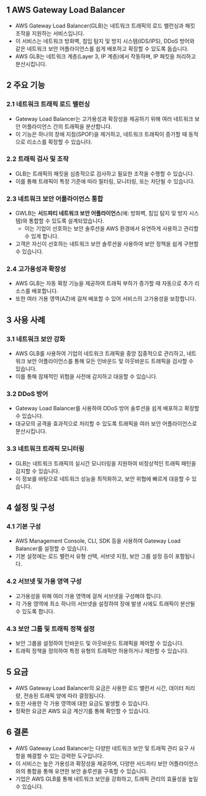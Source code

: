 ## 1 AWS Gateway Load Balancer

- AWS Gateway Load Balancer(GLB)는 네트워크 트래픽의 로드 밸런싱과 패킷 조작을 지원하는 서비스입니다.
- 이 서비스는 네트워크 방화벽, 침입 탐지 및 방지 시스템(IDS/IPS), DDoS 방어와 같은 네트워크 보안 어플라이언스를 쉽게 배포하고 확장할 수 있도록 돕습니다.
- AWS GLB는 네트워크 계층(Layer 3, IP 계층)에서 작동하며, IP 패킷을 처리하고 분산시킵니다.



## 2 주요 기능

### 2.1 네트워크 트래픽 로드 밸런싱

- Gateway Load Balancer는 고가용성과 확장성을 제공하기 위해 여러 네트워크 보안 어플라이언스 간의 트래픽을 분산합니다.
- 이 기능은 하나의 장애 지점(SPOF)을 제거하고, 네트워크 트래픽이 증가할 때 동적으로 리소스를 확장할 수 있습니다.



### 2.2 트래픽 검사 및 조작

- GLB는 트래픽의 패킷을 심층적으로 검사하고 필요한 조작을 수행할 수 있습니다.
- 이를 통해 트래픽이 특정 기준에 따라 필터링, 모니터링, 또는 차단될 수 있습니다.



### 2.3 네트워크 보안 어플라이언스 통합

- GWLB는 **서드파티 네트워크 보안 어플라이언스**(예: 방화벽, 침입 탐지 및 방지 시스템)와 통합할 수 있도록 설계되었습니다. 
	- 이는 기업이 선호하는 보안 솔루션을 AWS 환경에서 유연하게 사용하고 관리할 수 있게 합니다.
- 고객은 자신이 선호하는 네트워크 보안 솔루션을 사용하여 보안 정책을 쉽게 구현할 수 있습니다.



### 2.4 고가용성과 확장성

- AWS GLB는 자동 확장 기능을 제공하여 트래픽 부하가 증가할 때 자동으로 추가 리소스를 배포합니다.
- 또한 여러 가용 영역(AZ)에 걸쳐 배포할 수 있어 서비스의 고가용성을 보장합니다.



## 3 사용 사례

### 3.1 네트워크 보안 강화

- AWS GLB를 사용하여 기업의 네트워크 트래픽을 중앙 집중적으로 관리하고, 네트워크 보안 어플라이언스를 통해 모든 인바운드 및 아웃바운드 트래픽을 검사할 수 있습니다.
- 이를 통해 잠재적인 위협을 사전에 감지하고 대응할 수 있습니다.



### 3.2 DDoS 방어

- Gateway Load Balancer를 사용하여 DDoS 방어 솔루션을 쉽게 배포하고 확장할 수 있습니다.
- 대규모의 공격을 효과적으로 처리할 수 있도록 트래픽을 여러 보안 어플라이언스로 분산시킵니다.



### 3.3 네트워크 트래픽 모니터링

- GLB는 네트워크 트래픽의 실시간 모니터링을 지원하여 비정상적인 트래픽 패턴을 감지할 수 있습니다.
- 이 정보를 바탕으로 네트워크 성능을 최적화하고, 보안 위협에 빠르게 대응할 수 있습니다.



## 4 설정 및 구성

### 4.1 기본 구성

- AWS Management Console, CLI, SDK 등을 사용하여 Gateway Load Balancer를 설정할 수 있습니다.
- 기본 설정에는 로드 밸런서 유형 선택, 서브넷 지정, 보안 그룹 설정 등이 포함됩니다.



### 4.2 서브넷 및 가용 영역 구성

- 고가용성을 위해 여러 가용 영역에 걸쳐 서브넷을 구성해야 합니다.
- 각 가용 영역에 최소 하나의 서브넷을 설정하여 장애 발생 시에도 트래픽이 분산될 수 있도록 합니다.



### 4.3 보안 그룹 및 트래픽 정책 설정

- 보안 그룹을 설정하여 인바운드 및 아웃바운드 트래픽을 제어할 수 있습니다.
- 트래픽 정책을 정의하여 특정 유형의 트래픽만 허용하거나 제한할 수 있습니다.



## 5 요금

- AWS Gateway Load Balancer의 요금은 사용한 로드 밸런서 시간, 데이터 처리량, 전송된 트래픽 양에 따라 결정됩니다.
- 또한 사용한 각 가용 영역에 대한 요금도 발생할 수 있습니다.
- 정확한 요금은 AWS 요금 계산기를 통해 확인할 수 있습니다.



## 6 결론

- AWS Gateway Load Balancer는 다양한 네트워크 보안 및 트래픽 관리 요구 사항을 해결할 수 있는 강력한 도구입니다.
- 이 서비스는 높은 가용성과 확장성을 제공하며, 다양한 서드파티 보안 어플라이언스와의 통합을 통해 유연한 보안 솔루션을 구축할 수 있습니다.
- 기업은 AWS GLB를 통해 네트워크 보안을 강화하고, 트래픽 관리의 효율성을 높일 수 있습니다.